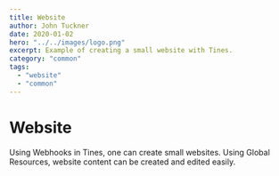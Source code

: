 ```yaml
---
title: Website
author: John Tuckner
date: 2020-01-02
hero: "../../images/logo.png"
excerpt: Example of creating a small website with Tines.
category: "common"
tags:
  - "website"
  - "common"
---
```


# Website

Using Webhooks in Tines, one can create small websites. Using Global Resources, website content can be created and edited easily.